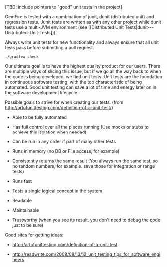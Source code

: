 [TBD: include pointers to "good" unit tests in the project]

GemFire is tested with a combination of junit, dunit (distributed unit) and regression tests.  Junit tests are written as with any other project while dunit tests use a multi-JVM environment (see [[Distributed Unit Tests|dunit---Distributed-Unit-Tests]]).

Always write unit tests for new functionality and always ensure that all unit tests pass before submitting a pull request.

    ./gradlew check

Our ultimate goal is to have the highest quality product for our users. There are multiple ways of slicing this issue, but if we go all the way back to when the code is being developed, we find unit tests. Unit tests are the foundation in continuous software testing, with the top characteristic of being automated. Good unit testing can save a lot of time and energy later on in the software development lifecycle.

Possible goals to strive for when creating our tests: (from http://artofunittesting.com/definition-of-a-unit-test/)

- Able to be fully automated

- Has full control over all the pieces running (Use mocks or stubs to achieve this isolation when needed)

- Can be run in any order if part of many other tests

- Runs in memory (no DB or File access, for example)

- Consistently returns the same result (You always run the same test, so no random numbers, for example. save those for integration or range tests)

- Runs fast

- Tests a single logical concept in the system

- Readable

- Maintainable

- Trustworthy (when you see its result, you don't need to debug the code just to be sure)

Good sites for getting ideas:

- http://artofunittesting.com/definition-of-a-unit-test

- http://readwrite.com/2008/08/13/12_unit_testing_tips_for_software_engineers 